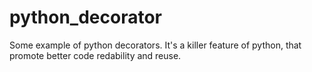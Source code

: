 python_decorator
================

Some example of python decorators. It's a killer feature of python, that promote better code redability and reuse.
